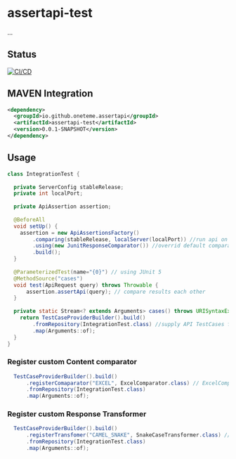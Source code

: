 # assertapi-test
...
## Status

[![CI/CD](https://github.com/oneteme/assertapi-test/actions/workflows/main.yml/badge.svg?branch=develop)](https://github.com/oneteme/assertapi-test/actions/workflows/main.yml)

## MAVEN Integration

```xml
<dependency>
  <groupId>io.github.oneteme.assertapi</groupId>
  <artifactId>assertapi-test</artifactId>
  <version>0.0.1-SNAPSHOT</version>
</dependency>
```

## Usage

```java
class IntegrationTest {
  
  private ServerConfig stableRelease;
  private int localPort;
  
  private ApiAssertion assertion;
  
  @BeforeAll
  void setUp() {
    assertion = new ApiAssertionsFactory()
        .comparing(stableRelease, localServer(localPort)) //run api on stable and latest server
        .using(new JunitResponseComparator()) //overrid default comparator by using JunitResponseComparator class
        .build();
  }
  
  @ParameterizedTest(name="{0}") // using JUnit 5
  @MethodSource("cases")
  void test(ApiRequest query) throws Throwable {
      assertion.assertApi(query); // compare results each other
  }
  
  private static Stream<? extends Arguments> cases() throws URISyntaxException {
    return TestCaseProviderBuilder().build()
        .fromRepository(IntegrationTest.class) //supply API TestCases from local ressources
        .map(Arguments::of);
  }
}
```

### Register custom Content comparator

```java
  TestCaseProviderBuilder().build()
      .registerComaparator("EXCEL", ExcelComparator.class) // ExcelComparator must implements ContentComparator 
      .fromRepository(IntegrationTest.class)
      .map(Arguments::of);
```

### Register custom Response Transformer

```java
  TestCaseProviderBuilder().build()
      .registerTransfomer("CAMEL_SNAKE", SnakeCaseTransformer.class) // SnakeCaseTransformer must extends ResponseTransformer
      .fromRepository(IntegrationTest.class)
      .map(Arguments::of);
```



